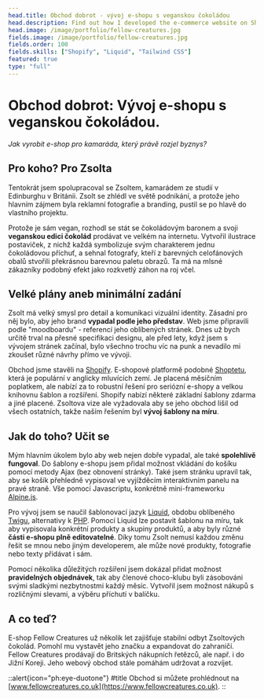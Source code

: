 ```yaml
---
head.title: Obchod dobrot - vývoj e-shopu s veganskou čokoládou
head.description: Find out how I developed the e-commerce website on Shopify that sells vegan chocolates.
head.image: /image/portfolio/fellow-creatures.jpg
fields.image: /image/portfolio/fellow-creatures.jpg
fields.order: 100
fields.skills: ["Shopify", "Liquid", "Tailwind CSS"]
featured: true
type: "full"
---
```


# **Obchod dobrot:** Vývoj e-shopu s veganskou čokoládou.

_Jak vyrobit e-shop pro kamaráda, který právě rozjel byznys?_

## Pro koho? Pro Zsolta

Tentokrát jsem spolupracoval se Zsoltem, kamarádem ze studií v Edinburghu v Británii. Zsolt se zhlédl ve světě podnikání, a protože jeho hlavním zájmem byla reklamní fotografie a branding, pustil se po hlavě do vlastního projektu.

Protože je sám vegan, rozhodl se stát se čokoládovým baronem a svoji **veganskou edici čokolád** prodávat ve velkém na internetu. Vytvořil ilustrace postaviček, z nichž každá symbolizuje svým charakterem jednu čokoládovou příchuť, a sehnal fotografy, kteří z barevných celofánových obalů stvořili překrásnou barevnou paletu obrazů. Ta má na mlsné zákazníky podobný efekt jako rozkvetlý záhon na roj včel.

## Velké plány aneb minimální zadání

Zsolt má velký smysl pro detail a komunikaci vizuální identity. Zásadní pro něj bylo, aby jeho brand **vypadal podle jeho představ**. Web jsme připravili podle "moodboardu" - referencí jeho oblíbených stránek. Dnes už bych určitě trval na přesné specifikaci designu, ale před lety, když jsem s vývojem stránek začínal, bylo všechno trochu víc na punk a nevadilo mi zkoušet různé návrhy přímo ve vývoji.

Obchod jsme stavěli na [Shopify](https://www.shopify.com/). E-shopové platformě podobné [Shoptetu](https://www.shoptet.cz/), která je populární v anglicky mluvících zemí. Je placená měsíčním poplatkem, ale nabízí za to robustní řešení pro seriózní e-shopy a velkou knihovnu šablon a rozšíření. Shopify nabízí některé základní šablony zdarma a jiné placené. Zsoltova vize ale vyžadovala aby se jeho obchod lišil od všech ostatních, takže naším řešením byl **vývoj šablony na míru**.

## Jak do toho? Učit se

Mým hlavním úkolem bylo aby web nejen dobře vypadal, ale také **spolehlivě fungoval**. Do šablony e-shopu jsem přidal možnost vkládání do košíku pomocí metody Ajax (bez obnovení stránky). Také jsem stránku upravil tak, aby se košík přehledně vypisoval ve vyjížděcím interaktivním panelu na pravé straně. Vše pomocí Javascriptu, konkrétně mini-frameworku [Alpine.js](https://alpinejs.dev/).

Pro vývoj jsem se naučil šablonovací jazyk [Liquid](https://shopify.github.io/liquid/), obdobu oblíbeného [Twigu](https://twig.symfony.com/), alternativy k [PHP](https://www.php.net/). Pomocí Liquid lze postavit šablonu na míru, tak aby vypisovala konkrétní produkty a skupiny produktů, a aby byly různé **části e-shopu plně editovatelné**. Díky tomu Zsolt nemusí každou změnu řešit se mnou nebo jiným developerem, ale může nové produkty, fotografie nebo texty přidávat i sám.

Pomocí několika důležitých rozšíření jsem dokázal přidat možnost **pravidelných objednávek**, tak aby členové choco-klubu byli zásobováni svými sladkými nezbytnostmi každý měsíc. Vytvořil jsem možnost nákupů s rozličnými slevami, a výběru příchutí v balíčku.

## A co teď?

E-shop Fellow Creatures už několik let zajišťuje stabilní odbyt Zsoltových čokolád. Pomohl mu vystavět jeho značku a expandovat do zahraničí. Fellow Creatures prodávají do Britských nákupních řetězců, ale např. i do Jižní Koreji. Jeho webový obchod stále pomáhám udržovat a rozvíjet.

>

::alert{icon="ph:eye-duotone"}
#title
Obchod si můžete prohlédnout na [www.fellowcreatures.co.uk](https://www.fellowcreatures.co.uk).
::
